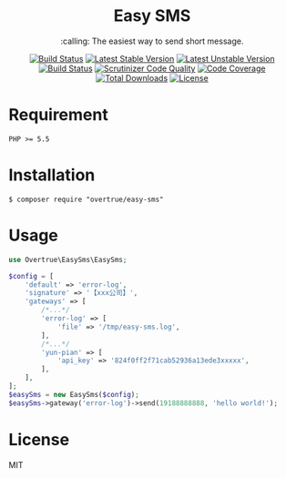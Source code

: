 <h1 align="center">Easy SMS</h1>

<p align="center">:calling: The easiest way to send short message.</p>

<p align="center">
<a href="https://travis-ci.org/overtrue/easy-sms"><img src="https://travis-ci.org/overtrue/easy-sms.svg?branch=master" alt="Build Status"></a>
<a href="https://packagist.org/packages/overtrue/easy-sms"><img src="https://poser.pugx.org/overtrue/easy-sms/v/stable.svg" alt="Latest Stable Version"></a>
<a href="https://packagist.org/packages/overtrue/easy-sms"><img src="https://poser.pugx.org/overtrue/easy-sms/v/unstable.svg" alt="Latest Unstable Version"></a>
<a href="https://scrutinizer-ci.com/g/overtrue/easy-sms/build-status/master"><img src="https://scrutinizer-ci.com/g/overtrue/easy-sms/badges/build.png?b=master" alt="Build Status"></a>
<a href="https://scrutinizer-ci.com/g/overtrue/easy-sms/?branch=master"><img src="https://scrutinizer-ci.com/g/overtrue/easy-sms/badges/quality-score.png?b=master" alt="Scrutinizer Code Quality"></a>
<a href="https://scrutinizer-ci.com/g/overtrue/easy-sms/?branch=master"><img src="https://scrutinizer-ci.com/g/overtrue/easy-sms/badges/coverage.png?b=master" alt="Code Coverage"></a>
<a href="https://packagist.org/packages/overtrue/easy-sms"><img src="https://poser.pugx.org/overtrue/easy-sms/downloads" alt="Total Downloads"></a>
<a href="https://packagist.org/packages/overtrue/easy-sms"><img src="https://poser.pugx.org/overtrue/easy-sms/license" alt="License"></a>
</p>


# Requirement

```
PHP >= 5.5
```
# Installation

```shell
$ composer require "overtrue/easy-sms"
```

# Usage

```php
use Overtrue\EasySms\EasySms;

$config = [
    'default' => 'error-log',
    'signature' => '【xxx公司】',
    'gateways' => [
        /*...*/
        'error-log' => [
            'file' => '/tmp/easy-sms.log',
        ],
        /*...*/
        'yun-pian' => [
            'api_key' => '824f0ff2f71cab52936a13ede3xxxxx',
        ],
    ],
];
$easySms = new EasySms($config);
$easySms->gateway('error-log')->send(19188888888, 'hello world!');
```

# License

MIT
